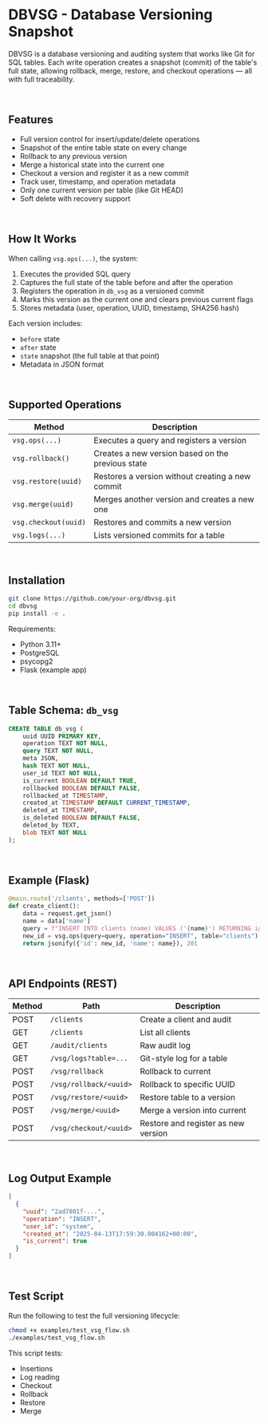 # DBVSG - Database Versioning Snapshot

DBVSG is a database versioning and auditing system that works like Git for SQL tables. Each write operation creates a snapshot (commit) of the table's full state, allowing rollback, merge, restore, and checkout operations — all with full traceability.

<br />

## Features

- Full version control for insert/update/delete operations
- Snapshot of the entire table state on every change
- Rollback to any previous version
- Merge a historical state into the current one
- Checkout a version and register it as a new commit
- Track user, timestamp, and operation metadata
- Only one current version per table (like Git HEAD)
- Soft delete with recovery support

<br />

## How It Works

When calling `vsg.ops(...)`, the system:

1. Executes the provided SQL query
2. Captures the full state of the table before and after the operation
3. Registers the operation in `db_vsg` as a versioned commit
4. Marks this version as the current one and clears previous current flags
5. Stores metadata (user, operation, UUID, timestamp, SHA256 hash)

Each version includes:
- `before` state
- `after` state
- `state` snapshot (the full table at that point)
- Metadata in JSON format

<br />

## Supported Operations

| Method               | Description                                      |
|----------------------|--------------------------------------------------|
| `vsg.ops(...)`       | Executes a query and registers a version         |
| `vsg.rollback()`     | Creates a new version based on the previous state|
| `vsg.restore(uuid)`  | Restores a version without creating a new commit |
| `vsg.merge(uuid)`    | Merges another version and creates a new one     |
| `vsg.checkout(uuid)` | Restores and commits a new version               |
| `vsg.logs(...)`      | Lists versioned commits for a table              |

<br />

## Installation

```bash
git clone https://github.com/your-org/dbvsg.git
cd dbvsg
pip install -e .
```

Requirements:
- Python 3.11+
- PostgreSQL
- psycopg2
- Flask (example app)

<br />

## Table Schema: `db_vsg`

```sql
CREATE TABLE db_vsg (
    uuid UUID PRIMARY KEY,
    operation TEXT NOT NULL,
    query TEXT NOT NULL,
    meta JSON,
    hash TEXT NOT NULL,
    user_id TEXT NOT NULL,
    is_current BOOLEAN DEFAULT TRUE,
    rollbacked BOOLEAN DEFAULT FALSE,
    rollbacked_at TIMESTAMP,
    created_at TIMESTAMP DEFAULT CURRENT_TIMESTAMP,
    deleted_at TIMESTAMP,
    is_deleted BOOLEAN DEFAULT FALSE,
    deleted_by TEXT,
    blob TEXT NOT NULL
);
```

<br />

## Example (Flask)

```python
@main.route('/clients', methods=['POST'])
def create_client():
    data = request.get_json()
    name = data['name']
    query = f"INSERT INTO clients (name) VALUES ('{name}') RETURNING id"
    new_id = vsg.ops(query=query, operation="INSERT", table="clients")
    return jsonify({'id': new_id, 'name': name}), 201
```

<br />

## API Endpoints (REST)

| Method | Path                    | Description                            |
|--------|-------------------------|----------------------------------------|
| POST   | `/clients`              | Create a client and audit              |
| GET    | `/clients`              | List all clients                       |
| GET    | `/audit/clients`        | Raw audit log                          |
| GET    | `/vsg/logs?table=...`   | Git-style log for a table              |
| POST   | `/vsg/rollback`         | Rollback to current                    |
| POST   | `/vsg/rollback/<uuid>`  | Rollback to specific UUID              |
| POST   | `/vsg/restore/<uuid>`   | Restore table to a version             |
| POST   | `/vsg/merge/<uuid>`     | Merge a version into current           |
| POST   | `/vsg/checkout/<uuid>`  | Restore and register as new version    |

<br />

## Log Output Example

```json
[
  {
    "uuid": "2ad7801f-...",
    "operation": "INSERT",
    "user_id": "system",
    "created_at": "2025-04-13T17:59:30.004162+00:00",
    "is_current": true
  }
]
```

<br />

## Test Script

Run the following to test the full versioning lifecycle:

```bash
chmod +x examples/test_vsg_flow.sh
./examples/test_vsg_flow.sh
```

This script tests:
- Insertions
- Log reading
- Checkout
- Rollback
- Restore
- Merge


